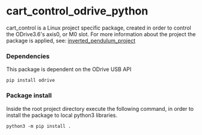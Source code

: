 # cart_control_odrive_python

cart_control is a Linux project specific package, created in order
to control the ODrive3.6's axis0, or M0 slot. For more information about the project the package is 
applied, see:  [inverted_pendulum_project](https://github.com/ICraveSleep/inverted_pendulum_project)


### Dependencies ###
This package is dependent on the ODrive USB API
    
    pip install odrive

### Package install ###
Inside the root project directory execute the following command, in order to install the package to local 
python3 libraries.

    python3 -m pip install .
